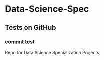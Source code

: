 # Data-Science-Spec
## Tests on GitHub
### commit test
Repo for Data Science Specialization Projects
